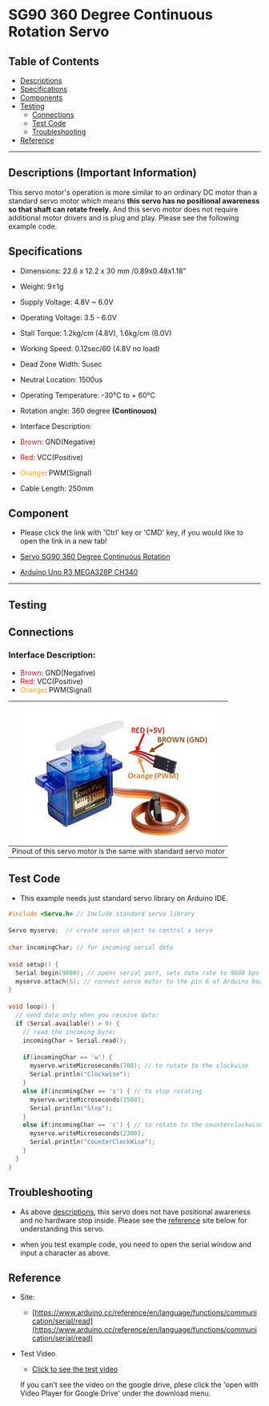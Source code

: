# SG90 360 Degree Continuous Rotation Servo

## Table of Contents
- [Descriptions](#descriptions)
- [Specifications](#specifications)
- [Components](#components)
- [Testing](#Testing)
  - [Connections](#connections)
  - [Test Code](#test-code)
  - [Troubleshooting](#troubleshooting)
- [Reference](#reference)
    
---

## Descriptions (Important Information)
This servo motor's operation is more similar to an ordinary DC motor than a standard servo motor which means <strong>this servo has no positional awareness so that shaft can rotate freely.</strong>
And this servo motor does not require additional motor drivers and is plug and play. Please see the following example code.

## Specifications
- Dimensions: 22.6 x 12.2 x 30 mm /0.89x0.48x1.18”
- Weight: 9±1g
- Supply Voltage: 4.8V ~ 6.0V
- Operating Voltage: 3.5 - 6.0V
- Stall Torque: 1.2kg/cm (4.8V), 1.6kg/cm (6.0V)
- Working Speed: 0.12sec/60 (4.8V no load)
- Dead Zone Width: 5usec
- Neutral Location: 1500us
- Operating Temperature: -30°C to + 60°C
- Rotation angle: 360 degree <strong>(Continouos)</strong>

- Interface Description:
- <span style="color: brown">Brown</span>: GND(Negative)
- <span style="color: red">Red</span>: VCC(Positive)
- <span style="color: orange">Orange</span>: PWM(Signal)
- Cable Length: 250mm

## Component
* Please click the link with 'Ctrl' key or 'CMD' key, if you would like to open the link in a new tab!

- [Servo SG90 360 Degree Continuous Rotation](https://www.trademe.co.nz/electronics-photography/other-electronics/electronic-components/other/listing-2688221487.htm?rsqid=53c0ceb0b4ad48338dc0187e53b97757-001)

- [Arduino Uno R3 MEGA328P CH340](https://www.trademe.co.nz/electronics-photography/other-electronics/electronic-components/other/listing-2651898157.htm?rsqid=929e0e9ffa584c05a4e74094cd4b87c6-004/)

---

## Testing

## Connections
### Interface Description:
- <span style="color: brown">Brown</span>: GND(Negative)
- <span style="color: red">Red</span>: VCC(Positive)
- <span style="color: orange">Orange</span>: PWM(Signal)

| ![alt text](Pictures/servo.jpg "Servo motor pinout") |
| -- |
| Pinout of this servo motor is the same with standard servo motor |

## Test Code
* This example needs just standard servo library on Arduino IDE.

```c++
#include <Servo.h> // Include standard servo library

Servo myservo;  // create servo object to control a servo

char incomingChar; // for incoming serial data

void setup() {
  Serial.begin(9600); // opens serial port, sets data rate to 9600 bps
  myservo.attach(6); // connect servo motor to the pin 6 of Arduino board
}

void loop() {
  // send data only when you receive data:
  if (Serial.available() > 0) {
    // read the incoming byte:
    incomingChar = Serial.read();

    if(incomingChar == 'w') {
      myservo.writeMicroseconds(700); // to rotate to the clockwise
      Serial.println("Clockwise");
    }
    else if(incomingChar == 's') { // to stop rotating
      myservo.writeMicroseconds(1500);
      Serial.println("Stop");
    }
    else if(incomingChar == 'c') { // to rotate to the counterclockwise
      myservo.writeMicroseconds(2300);
      Serial.println("CounterClockWise");
    }
  }
}


```

## Troubleshooting
- As above [descriptions](#descriptions), this servo does not have positional awareness and no hardware stop inside. Please see the [reference](#references) site below for understanding this servo.

- when you test example code, you need to open the serial window and input a character as above.

## Reference
- Site:
  - [https://www.arduino.cc/reference/en/language/functions/communication/serial/read](https://www.arduino.cc/reference/en/language/functions/communication/serial/read)

- Test Video
  - [Click to see the test video](https://drive.google.com/file/d/1WNDMLJ3FdN_86I3_VEULPO_GIDZKZ74j/view?usp=sharing)

  If you can't see the video on the google drive, plese click the 'open with Video Player for Google Drive' under the download menu.
